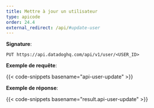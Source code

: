 ```yaml
---
title: Mettre à jour un utilisateur
type: apicode
order: 24.4
external_redirect: /api/#update-user
---
```


**Signature**:

`PUT https://api.datadoghq.com/api/v1/user/<USER_ID>`

**Exemple de requête**:

{{< code-snippets basename="api-user-update" >}}

**Exemple de réponse**:

{{< code-snippets basename="result.api-user-update" >}}

